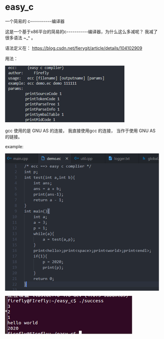 # easy_c
一个简易的 c-----------编译器

这是一个基于x86平台的简易的c-----------编译器，为什么这么多减呢？  我减了很多语法 ~_^ 。

语法定义在： https://blog.csdn.net/fierygit/article/details/104102909

用法：

![image](https://raw.githubusercontent.com/Fierygit/picbed/master/20200128214503.png)


gcc 使用的是  GNU AS 的连接， 我直接使用gcc 的连接， 当作于使用 GNU AS 的链接。


example:

![](https://raw.githubusercontent.com/Fierygit/picbed/master/20200130193901.png)

![](https://raw.githubusercontent.com/Fierygit/picbed/master/1580218434(1).jpg)
